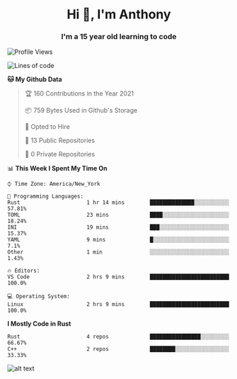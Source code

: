 <h1 align="center">Hi 👋, I'm Anthony</h1>
<h3 align="center">I'm a 15 year old learning to code</h3>

<!--START_SECTION:waka-->
![Profile Views](http://img.shields.io/badge/Profile%20Views-539-blue)

![Lines of code](https://img.shields.io/badge/From%20Hello%20World%20I%27ve%20Written-2051%20lines%20of%20code-blue)

**🐱 My Github Data** 

> 🏆 160 Contributions in the Year 2021
 > 
> 📦 759 Bytes Used in Github's Storage 
 > 
> 💼 Opted to Hire
 > 
> 📜 13 Public Repositories 
 > 
> 🔑 0 Private Repositories  
 > 
📊 **This Week I Spent My Time On** 

```text
⌚︎ Time Zone: America/New_York

💬 Programming Languages: 
Rust                     1 hr 14 mins        ██████████████░░░░░░░░░░░   57.81% 
TOML                     23 mins             ████░░░░░░░░░░░░░░░░░░░░░   18.24% 
INI                      19 mins             ███░░░░░░░░░░░░░░░░░░░░░░   15.37% 
YAML                     9 mins              █░░░░░░░░░░░░░░░░░░░░░░░░   7.1% 
Other                    1 min               ░░░░░░░░░░░░░░░░░░░░░░░░░   1.43%

🔥 Editors: 
VS Code                  2 hrs 9 mins        █████████████████████████   100.0%

💻 Operating System: 
Linux                    2 hrs 9 mins        █████████████████████████   100.0%

```

**I Mostly Code in Rust** 

```text
Rust                     4 repos             ████████████████░░░░░░░░░   66.67% 
C++                      2 repos             ████████░░░░░░░░░░░░░░░░░   33.33%

```



<!--END_SECTION:waka-->
![alt text](https://preview.redd.it/rzafowmhbxc31.png?auto=webp&s=164f5b0dbd484a440366a87a78ebad2d7acd2e4d)
